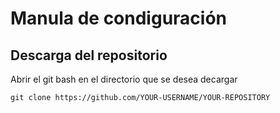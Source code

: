# Manula de condiguración

## Descarga del repositorio

Abrir el git bash en el directorio que se desea decargar 

`git clone https://github.com/YOUR-USERNAME/YOUR-REPOSITORY`

